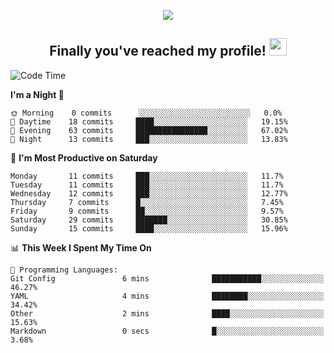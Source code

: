 <p align="center">
  <img src="https://user-images.githubusercontent.com/102032437/162972217-d9d013af-ed44-46cb-bd0c-aaf87b5200e7.gif">
</p>

<h2 align="center">
  Finally you've reached my profile!
  <img src="https://media.giphy.com/media/hvRJCLFzcasrR4ia7z/giphy.gif" width="28">
</h2>

<!--START_SECTION:waka-->
![Code Time](http://img.shields.io/badge/Code%20Time-57%20mins-blue)

**I'm a Night 🦉** 

```text
🌞 Morning    0 commits      ░░░░░░░░░░░░░░░░░░░░░░░░░   0.0% 
🌆 Daytime    18 commits     ████░░░░░░░░░░░░░░░░░░░░░   19.15% 
🌃 Evening    63 commits     ████████████████░░░░░░░░░   67.02% 
🌙 Night      13 commits     ███░░░░░░░░░░░░░░░░░░░░░░   13.83%

```
📅 **I'm Most Productive on Saturday** 

```text
Monday       11 commits     ███░░░░░░░░░░░░░░░░░░░░░░   11.7% 
Tuesday      11 commits     ███░░░░░░░░░░░░░░░░░░░░░░   11.7% 
Wednesday    12 commits     ███░░░░░░░░░░░░░░░░░░░░░░   12.77% 
Thursday     7 commits      █░░░░░░░░░░░░░░░░░░░░░░░░   7.45% 
Friday       9 commits      ██░░░░░░░░░░░░░░░░░░░░░░░   9.57% 
Saturday     29 commits     ███████░░░░░░░░░░░░░░░░░░   30.85% 
Sunday       15 commits     ████░░░░░░░░░░░░░░░░░░░░░   15.96%

```


📊 **This Week I Spent My Time On** 

```text
💬 Programming Languages: 
Git Config               6 mins              ███████████░░░░░░░░░░░░░░   46.27% 
YAML                     4 mins              ████████░░░░░░░░░░░░░░░░░   34.42% 
Other                    2 mins              ████░░░░░░░░░░░░░░░░░░░░░   15.63% 
Markdown                 0 secs              █░░░░░░░░░░░░░░░░░░░░░░░░   3.68%

```


<!--END_SECTION:waka-->

<!-- gradient css -->
<!-- background-image: linear-gradient(
  315deg,
  hsl(178deg 50% 32%) 0%,
  hsl(167deg 57% 34%) 20%,
  hsl(160deg 64% 35%) 29%,
  hsl(154deg 71% 35%) 36%,
  hsl(150deg 80% 36%) 43%,
  hsl(148deg 100% 34%) 50%,
  hsl(138deg 64% 42%) 57%,
  hsl(132deg 53% 45%) 64%,
  hsl(126deg 46% 48%) 71%,
  hsl(119deg 43% 50%) 80%,
  hsl(114deg 44% 51%) 100%
); -->
